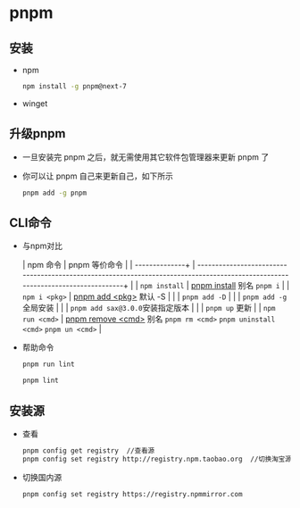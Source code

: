 # pnpm

## 安装

+ npm

  ```bash
  npm install -g pnpm@next-7
  ```

+ winget

## 升级pnpm

+ 一旦安装完 pnpm 之后，就无需使用其它软件包管理器来更新 pnpm 了
+ 你可以让 pnpm 自己来更新自己，如下所示

  ```bash
  pnpm add -g pnpm
  ```

## CLI命令

+ 与npm对比

    | npm 命令          | pnpm 等价命令                                                                                                                        |
    | --------------+ | -------------------------------------------------------------------------------------------------------------------------------+ |
    | `npm install`   | [pnpm install](https://www.pnpm.cn/cli/install "pnpm install") 别名 `pnpm i`                                                       |
    | `npm i <pkg>`   | [pnpm add \<pkg>](https://www.pnpm.cn/cli/add "pnpm add <pkg>") 默认 -S                                                            |
    |                 | `pnpm add -D`                                                                                                                    |
    |                 | `pnpm add -g`  全局安装                                                                                                              |
    |                 | `pnpm add sax@3.0.0`安装指定版本                                                                                                       |
    |                 | `pnpm up` 更新                                                                                                                     |
    | `npm run <cmd>` | [pnpm remove \<cmd>](https://www.pnpm.cn/cli/run "pnpm remove <cmd>") 别名 `pnpm rm <cmd>` `pnpm uninstall <cmd>`  `pnpm un <cmd>` |

+ 帮助命令

  ```bash
  pnpm run lint

  pnpm lint
  ```

## 安装源

+ 查看

  ```bash
  pnpm config get registry  //查看源
  pnpm config set registry http://registry.npm.taobao.org  //切换淘宝源
  ```

+ 切换国内源

  ```bash
  pnpm config set registry https://registry.npmmirror.com
  ```
